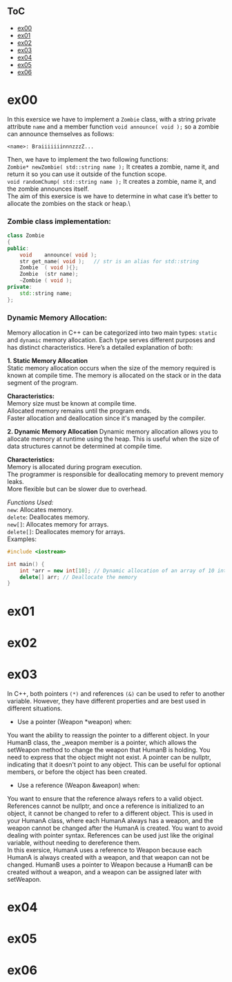 ## ToC
- [ex00](#ex00)
- [ex01](#ex01)
- [ex02](#ex02)
- [ex03](#ex03)
- [ex04](#ex04)
- [ex05](#ex05)
- [ex06](#ex06)

# ex00
In this exersice we have to implement a `Zombie` class, with a string private attribute `name` and a member function `void announce( void );` so a zombie can announce themselves as follows:
```
<name>: BraiiiiiiinnnzzzZ...
```
Then, we have to implement the two following functions:\
`Zombie* newZombie( std::string name );` It creates a zombie, name it, and return it so you can use it outside of the function scope.\
`void randomChump( std::string name );` It creates a zombie, name it, and the zombie announces itself.\
The aim of this exersice is we  have to determine in what case it’s better to allocate the zombies on the stack or heap.\
### Zombie class implementation:
```cpp
class Zombie
{
public:
	void	announce( void );
	str	get_name( void );	// str is an alias for std::string
	Zombie	( void ){};
	Zombie	(str name);
	~Zombie	( void );
private:
	std::string	name;	
};
```
### Dynamic Memory Allocation:
Memory allocation in C++ can be categorized into two main types: `static` and `dynamic` memory allocation. Each type serves different purposes and has distinct characteristics. Here’s a detailed explanation of both:

**1. Static Memory Allocation**\
Static memory allocation occurs when the size of the memory required is known at compile time. The memory is allocated on the stack or in the data segment of the program.

**Characteristics:**\
Memory size must be known at compile time.\
Allocated memory remains until the program ends.\
Faster allocation and deallocation since it's managed by the compiler.

**2. Dynamic Memory Allocation**
Dynamic memory allocation allows you to allocate memory at runtime using the heap. This is useful when the size of data structures cannot be determined at compile time.

**Characteristics:**\
Memory is allocated during program execution.\
The programmer is responsible for deallocating memory to prevent memory leaks.\
More flexible but can be slower due to overhead.

*Functions Used:*\
`new`: Allocates memory.\
`delete`: Deallocates memory.\
`new[]`: Allocates memory for arrays.\
`delete[]`: Deallocates memory for arrays.\
Examples:
```cpp
#include <iostream>

int main() {
    int *arr = new int[10]; // Dynamic allocation of an array of 10 integers
    delete[] arr; // Deallocate the memory
}

```

# ex01
# ex02
# ex03
In C++, both pointers `(*)` and references `(&)` can be used to refer to another variable. However, they have different properties and are best used in different situations.

* Use a pointer (Weapon *weapon) when:

You want the ability to reassign the pointer to a different object. In your HumanB class, the _weapon member is a pointer, which allows the setWeapon method to change the weapon that HumanB is holding.
You need to express that the object might not exist. A pointer can be nullptr, indicating that it doesn't point to any object. This can be useful for optional members, or before the object has been created.
* Use a reference (Weapon &weapon) when:

You want to ensure that the reference always refers to a valid object. References cannot be nullptr, and once a reference is initialized to an object, it cannot be changed to refer to a different object. This is used in your HumanA class, where each HumanA always has a weapon, and the weapon cannot be changed after the HumanA is created.
You want to avoid dealing with pointer syntax. References can be used just like the original variable, without needing to dereference them.\
In this exersice, HumanA uses a reference to Weapon because each HumanA is always created with a weapon, and that weapon can not be changed. HumanB uses a pointer to Weapon because a HumanB can be created without a weapon, and a weapon can be assigned later with setWeapon.
# ex04
# ex05
# ex06
